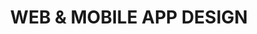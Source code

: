 ---
title: WEB & MOBILE APP DESIGN
whole-class: blog-filter2
landing_image: "/assets/img/blog/1_1.png"
class: common_class2
description: Lorem Ipsum is simply dummy text of the printing and typesetting industry. Lorem Ipsum is simply dummy text of the...
---
